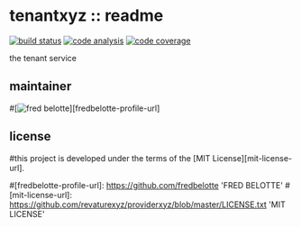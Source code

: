 # tenantxyz :: readme

[![build status](https://dev.azure.com/revaturexyz/arlington/_apis/build/status/revaturexyz.providerxyz?branchName=master)](https://dev.azure.com/revaturexyz/arlington/_build/latest?definitionId=18&branchName=master)
[![code analysis](https://sonarcloud.io/api/project_badges/measure?project=providerxyz&metric=alert_status)](https://sonarcloud.io/dashboard?id=providerxyz)
[![code coverage](https://sonarcloud.io/api/project_badges/measure?project=providerxyz&metric=coverage)](https://sonarcloud.io/dashboard?id=providerxyz)

the tenant service

## maintainer

#[![fred belotte](https://avatars1.githubusercontent.com/u/22018714?s=96&v=4)][fredbelotte-profile-url]

## license

#this project is developed under the terms of the [MIT License][mit-license-url].

#[fredbelotte-profile-url]: https://github.com/fredbelotte 'FRED BELOTTE'
#[mit-license-url]: https://github.com/revaturexyz/providerxyz/blob/master/LICENSE.txt 'MIT LICENSE'

